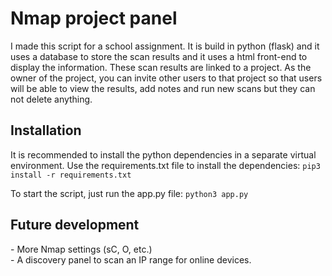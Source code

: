 <h1>Nmap project panel</h1>
I made this script for a school assignment. It is build in python (flask) and it uses a database to store the scan results and it uses a html front-end to display the information. These scan results are linked to a project. As the owner of the project, you can invite other users to that project so that users will be able to view the results, add notes and run new scans but they can not delete anything. 

<h2>Installation</h2>
<p>It is recommended to install the python dependencies in a separate virtual environment.
Use the requirements.txt file to install the dependencies:
<code>pip3 install -r requirements.txt</code></p>
<p>To start the script, just run the app.py file: <code>python3 app.py</code></p>

<h2>Future development</h2>
<p> - More Nmap settings (sC, O, etc.)<br>
    - A discovery panel to scan an IP range for online devices.</p>
